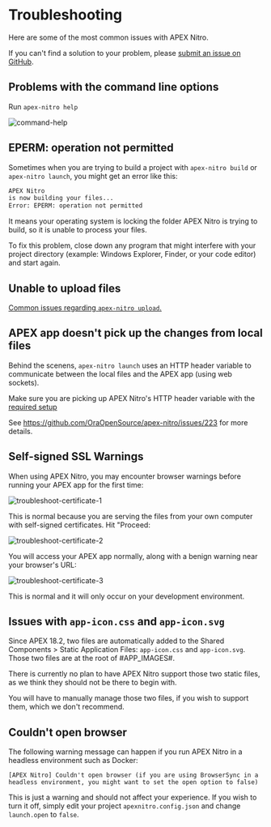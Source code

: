 # Troubleshooting

Here are some of the most common issues with APEX Nitro.

If you can't find a solution to your problem, please [submit an issue on GitHub](https://github.com/OraOpenSource/apex-nitro/issues).

## Problems with the command line options

Run `apex-nitro help`

![command-help](img/command-help.png)

## EPERM: operation not permitted

Sometimes when you are trying to build a project with `apex-nitro build` or `apex-nitro launch`, you might get an error like this:

```bash
APEX Nitro
is now building your files...
Error: EPERM: operation not permitted
```

It means your operating system is locking the folder APEX Nitro is trying to build, so it is unable to process your files.

To fix this problem, close down any program that might interfere with your project directory (example: Windows Explorer, Finder, or your code editor) and start again.

## Unable to upload files

[Common issues regarding `apex-nitro upload`.](./upload.md)

## APEX app doesn't pick up the changes from local files

Behind the scenens, `apex-nitro launch` uses an HTTP header variable to communicate between the local files and the APEX app (using web sockets).

Make sure you are picking up APEX Nitro's HTTP header variable with the [required setup](./setup.md)

See https://github.com/OraOpenSource/apex-nitro/issues/223 for more details.

## Self-signed SSL Warnings

When using APEX Nitro, you may encounter browser warnings before running your APEX app for the first time:

![troubleshoot-certificate-1](img/troubleshoot-certificate-1.png)

This is normal because you are serving the files from your own computer with self-signed certificates. Hit "Proceed:

![troubleshoot-certificate-2](img/troubleshoot-certificate-2.png)

You will access your APEX app normally, along with a benign warning near your browser's URL:

![troubleshoot-certificate-3](img/troubleshoot-certificate-3.png)

This is normal and it will only occur on your development environment.

## Issues with `app-icon.css` and `app-icon.svg`

Since APEX 18.2, two files are automatically added to the Shared Components > Static Application Files: `app-icon.css` and `app-icon.svg`. Those two files are at the root of #APP_IMAGES#.

There is currently no plan to have APEX Nitro support those two static files, as we think they should not be there to begin with.

You will have to manually manage those two files, if you wish to support them, which we don't recommend.

## Couldn't open browser

The following warning message can happen if you run APEX Nitro in a headless environment such as Docker:

`[APEX Nitro] Couldn't open browser (if you are using BrowserSync in a headless environment, you might want to set the open option to false)`

This is just a warning and should not affect your experience. If you wish to turn it off, simply edit your project `apexnitro.config.json` and change `launch.open` to `false`.
